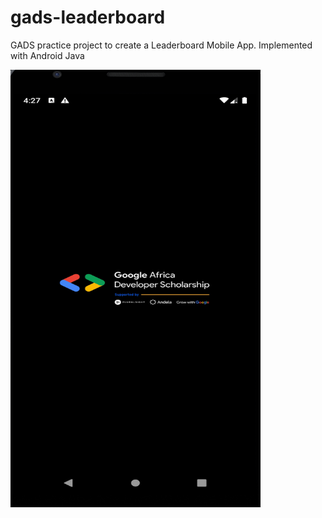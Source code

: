 # gads-leaderboard
GADS practice project to create a Leaderboard Mobile App. Implemented with Android Java



<img src="https://github.com/okwy00100/gads-leaderboard/blob/dev/Screenshots/splash_screen.png" height="700" width="400">
